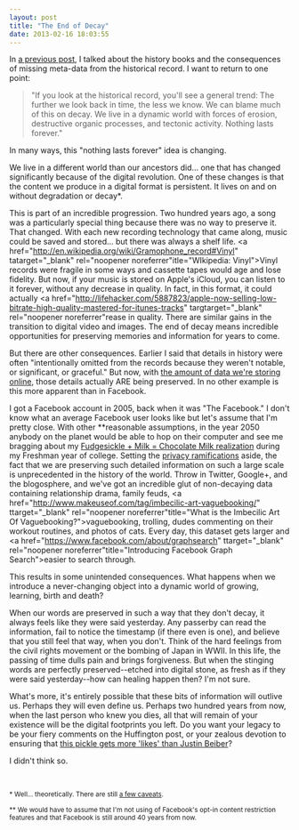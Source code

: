 ```yaml
---
layout: post
title: "The End of Decay"
date: 2013-02-16 18:03:55
---
```


In [a previous post][1], I talked about the history books and the consequences of missing meta-data from the historical record. I want to return to one point:

 [1]: http://bryanbraun.com/2012/12/22/history "History"

> "If you look at the historical record, you'll see a general trend: The further we look back in time, the less we know. We can blame much of this on decay. We live in a dynamic world with forces of erosion, destructive organic processes, and tectonic activity. Nothing lasts forever."

In many ways, this "nothing lasts forever" idea is changing. 

We live in a different world than our ancestors did… one that has changed significantly because of the digital revolution. One of these changes is that the content we produce in a digital format is persistent. It lives on and on without degradation or decay*.

This is part of an incredible progression. Two hundred years ago, a song was a particularly special thing because there was no way to preserve it. That changed. With each new recording technology that came along, music could be saved and stored… but there was always a shelf life. <a href="http://en.wikipedia.org/wiki/Gramophone_record#Vinyl" tatarget="_blank" rel="noopener noreferrer"itle="WIkipedia: Vinyl">Vinyl records were fragile in some ways</a> and cassette tapes would age and lose fidelity. But now, if your music is stored on Apple's iCloud, you can listen to it forever, without any decrease in quality. In fact, in this format, it could actually <a href="http://lifehacker.com/5887823/apple-now-selling-low-bitrate-high-quality-mastered-for-itunes-tracks" targtarget="_blank" rel="noopener noreferrer"rease in quality</a>. There are similar gains in the transition to digital video and images. The end of decay means incredible opportunities for preserving memories and information for years to come.

But there are other consequences. Earlier I said that details in history were often "intentionally omitted from the records because they weren't notable, or significant, or graceful." But now, with <a href="http://www.visualnews.com/2012/06/19/how-much-data-created-every-minute/?view=infographic" target="_blank" rel="noopener noreferrer" title="How Much Data is Created Every Minute?">the amount of data we're storing online</a>, those details actually ARE being preserved. In no other example is this more apparent than in Facebook.

I got a Facebook account in 2005, back when it was "The Facebook." I don't know what an average Facebook user looks like but let's assume that I'm pretty close. With other **reasonable assumptions, in the year 2050 anybody on the planet would be able to hop on their computer and see me bragging about my <a href="https://www.facebook.com/bryanbr4un/posts/999130717049" target="_blank" rel="noopener noreferrer" title="Good times.">Fudgesickle + Milk = Chocolate Milk realization</a> during my Freshman year of college. Setting the [privacy ramifications][2] aside, the fact that we are preserving such detailed information on such a large scale is unprecedented in the history of the world. Throw in Twitter, Google+, and the blogosphere, and we've got an incredible glut of non-decaying data containing relationship drama, family feuds, <a href="http://www.makeuseof.com/tag/imbecilic-art-vaguebooking/" ttarget="_blank" rel="noopener noreferrer"title="What is the Imbecilic Art Of Vaguebooking?">vaguebooking</a>, trolling, dudes commenting on their workout routines, and photos of cats. Every day, this dataset gets larger and <a href="https://www.facebook.com/about/graphsearch" ttarget="_blank" rel="noopener noreferrer"title="Introducing Facebook Graph Search">easier to search through</a>.

 [2]: http://bryanbraun.com/2011/08/21/the-fall-of-internet-privacy "The Fall of Internet Privacy"

This results in some unintended consequences. What happens when we introduce a never-changing object into a dynamic world of growing, learning, birth and death?

When our words are preserved in such a way that they don't decay, it always feels like they were said yesterday. Any passerby can read the information, fail to notice the timestamp (if there even is one), and believe that you still feel that way, when you don't. Think of the hard feelings from the civil rights movement or the bombing of Japan in WWII. In this life, the passing of time dulls pain and brings forgiveness. But when the stinging words are perfectly preserved--etched into digital stone, as fresh as if they were said yesterday--how can healing happen then? I'm not sure.

What's more, it's entirely possible that these bits of information will outlive us. Perhaps they will even define us. Perhaps two hundred years from now, when the last person who knew you dies, all that will remain of your existence will be the digital footprints you left. Do you want your legacy to be your fiery comments on the Huffington post, or your zealous devotion to ensuring that <a href="https://www.facebook.com/pages/Can-this-pickle-get-more-fans-than-Justin-Beiber/287352799478?fref=ts" target="_blank" rel="noopener noreferrer" title="Can this pickle get more fans than Justin Beiber?">this pickle gets more 'likes' than Justin Beiber</a>?

I didn't think so.

 

<small>* Well... theoretically. There are still <a href="https://twitter.com/pickover/status/281237998757093377" target="_blank" rel="noopener noreferrer">a few caveats</a>.</small>

<small>** We would have to assume that I'm not using of Facebook's opt-in content restriction features and that Facebook is still around 40 years from now.</small>